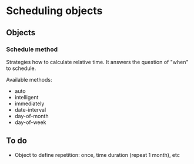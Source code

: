 # Scheduling objects

## Objects

### Schedule method

Strategies how to calculate relative time. It answers the question of "when" to schedule.

Available methods:

- auto
- intelligent
- immediately
- date-interval
- day-of-month
- day-of-week

## To do

- Object to define repetition: once, time duration (repeat 1 month), etc
